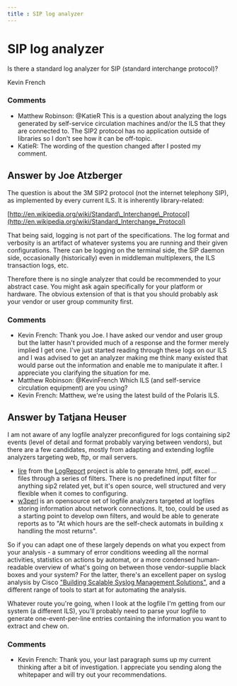 ```yaml
---
title : SIP log analyzer
---
```

SIP log analyzer
=====================
Is there a standard log analyzer for SIP (standard interchange
protocol)?

Kevin French

### Comments ###
* Matthew Robinson: @KatieR This is a question about analyzing the logs generated by
self-service circulation machines and/or the ILS that they are connected
to. The SIP2 protocol has no application outside of libraries so I don't
see how it can be off-topic.
* KatieR: The wording of the question changed after I posted my comment.


Answer by Joe Atzberger
----------------
The question is about the 3M SIP2 protocol (not the internet telephony
SIP), as implemented by every current ILS. It is inherently
library-related:

[http://en.wikipedia.org/wiki/Standard\_Interchange\_Protocol](http://en.wikipedia.org/wiki/Standard_Interchange_Protocol)

That being said, logging is not part of the specifications. The log
format and verbosity is an artifact of whatever systems you are running
and their given configurations. There can be logging on the terminal
side, the SIP daemon side, occasionally (historically) even in middleman
multiplexers, the ILS transaction logs, etc.

Therefore there is no single analyzer that could be recommended to your
abstract case. You might ask again specifically for your platform or
hardware. The obvious extension of that is that you should probably ask
your vendor or user group community first.

### Comments ###
* Kevin French: Thank you Joe. I have asked our vendor and user group but the latter
hasn't provided much of a response and the former merely implied I get
one. I've just started reading through these logs on our ILS and I was
advised to get an analyzer making me think many existed that would parse
out the information and enable me to manipulate it after. I appreciate
you clarifying the situation for me.
* Matthew Robinson: @KevinFrench Which ILS (and self-service circulation equipment) are you
using?
* Kevin French: Matthew, we're using the latest build of the Polaris ILS.

Answer by Tatjana Heuser
----------------
I am not aware of any logfile analyzer preconfigured for logs containing
sip2 events (level of detail and format probably varying between
vendors), but there are a few candidates, mostly from adapting and
extending logfile analyzers targeting web, ftp, or mail servers.

-   [lire](http://logreport.org/presentations/20021113-xml/slide_4.png)
    from the [LogReport](http://logreport.org/) project is able to
    generate html, pdf, excel ... files through a series of filters.
    There is no predefined input filter for anything sip2 related yet,
    but it's open source, well structured and very flexible when it
    comes to configuring.
-   [w3perl](http://www.w3perl.com/) is an opensource set of logfile
    analyzers targeted at logfiles storing information about network
    connections. It, too, could be used as a starting point to develop
    own filters, and would be able to generate reports as to "At which
    hours are the self-check automats in building x handling the most
    returns".

So if you can adapt one of these largely depends on what you expect from
your analysis - a summary of error conditions weeding all the normal
activities, statistics on actions by automat, or a more condensed
human-readable overview of what's going on between those vendor-supplie
black boxes and your system? For the latter, there's an excellent paper
on syslog analysis by Cisco ["Building Scalable Syslog Management
Solutions"](http://www.cisco.com/en/US/technologies/collateral/tk869/tk769/white_paper_c11-557812.html#wp9000410),
and a different range of tools to start at for automating the analysis.

Whatever route you're going, when I look at the logfile I'm getting from
our system (a different ILS), you'll probably need to parse your logfile
to generate one-event-per-line entries containing the information you
want to extract and chew on.

### Comments ###
* Kevin French: Thank you, your last paragraph sums up my current thinking after a bit
of investigation. I appreciate you sending along the whitepaper and will
try out your recommendations.


